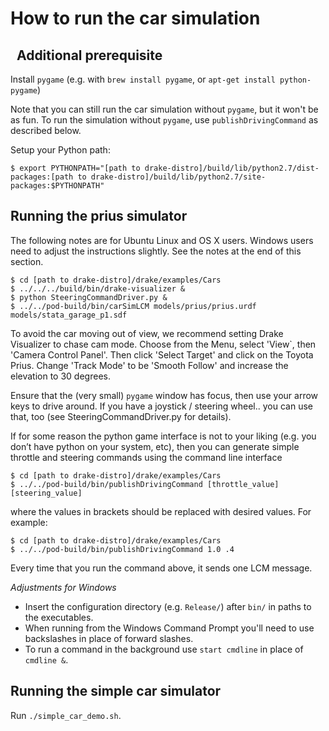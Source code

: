 How to run the car simulation
=============================
 
Additional prerequisite
-----------------------

Install `pygame` (e.g. with `brew install pygame`, or `apt-get install python-pygame`)

Note that you can still run the car simulation without `pygame`, but it won't be as fun.
To run the simulation without `pygame`, use `publishDrivingCommand` as described below.

Setup your Python path:

```
$ export PYTHONPATH="[path to drake-distro]/build/lib/python2.7/dist-packages:[path to drake-distro]/build/lib/python2.7/site-packages:$PYTHONPATH"
```

Running the prius simulator
---------------------------
The following notes are for Ubuntu Linux and OS X users. Windows users need to adjust the instructions slightly. See the notes at the end of this section.

```
$ cd [path to drake-distro]/drake/examples/Cars
$ ../../../build/bin/drake-visualizer &
$ python SteeringCommandDriver.py &
$ ../../pod-build/bin/carSimLCM models/prius/prius.urdf models/stata_garage_p1.sdf
```

To avoid the car moving out of view, we recommend setting Drake Visualizer to chase cam mode.  Choose from the Menu, select 'View`, then 'Camera Control Panel'. Then click 'Select Target' and click on the Toyota Prius.  Change 'Track Mode' to be 'Smooth Follow' and increase the elevation to 30 degrees.

Ensure that the (very small) `pygame` window has focus, then use your arrow
keys to drive around. If you have a joystick / steering wheel.. you can use
that, too (see SteeringCommandDriver.py for details).

If for some reason the python game interface is not to your liking (e.g. you
don’t have python on your system, etc), then you can generate simple throttle
and steering commands using the command line interface

```
$ cd [path to drake-distro]/drake/examples/Cars
$ ../../pod-build/bin/publishDrivingCommand [throttle_value] [steering_value]
```
where the values in brackets should be replaced with desired values.  For example:

```
$ cd [path to drake-distro]/drake/examples/Cars
$ ../../pod-build/bin/publishDrivingCommand 1.0 .4
```
Every time that you run the command above, it sends one LCM message.

*Adjustments for Windows*
- Insert the configuration directory (e.g. `Release/`) after `bin/` in paths to
the executables.
- When running from the Windows Command Prompt you'll need to use backslashes in
place of forward slashes.
- To run a command in the background use `start cmdline` in place of `cmdline &`.

Running the simple car simulator
--------------------------------

Run `./simple_car_demo.sh`.
